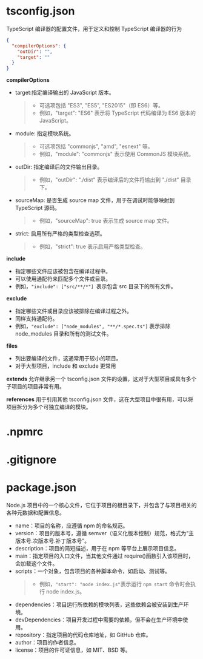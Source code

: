 # tsconfig.json

TypeScript 编译器的配置文件，用于定义和控制 TypeScript 编译器的行为

```json
{
  "compilerOptions": {
    "outDir": "",
    "target": ""
  }
}
```

**compilerOptions**

- target:指定编译输出的 JavaScript 版本。
  > - 可选项包括 "ES3", "ES5", "ES2015"（即 ES6）等。
  > - 例如，"target": "ES6" 表示将 TypeScript 代码编译为 ES6 版本的 JavaScript。
- module: 指定模块系统。
  > - 可选项包括 "commonjs", "amd", "esnext" 等。
  > - 例如，"module": "commonjs" 表示使用 CommonJS 模块系统。
- outDir: 指定编译后的文件输出目录。
  > - 例如，"outDir": "./dist" 表示编译后的文件将输出到 "./dist" 目录下。
- sourceMap: 是否生成 source map 文件，用于在调试时能够映射到 TypeScript 源码。
  > - 例如，"sourceMap": true 表示生成 source map 文件。
- strict: 启用所有严格的类型检查选项。
  > - 例如，"strict": true 表示启用严格类型检查。

**include**

- 指定哪些文件应该被包含在编译过程中。
- 可以使用通配符来匹配多个文件或目录。
- 例如，`"include": ["src/**/*"] `表示包含 src 目录下的所有文件。

**exclude**

- 指定哪些文件或目录应该被排除在编译过程之外。
- 同样支持通配符。
- 例如，`"exclude": ["node_modules", "**/*.spec.ts"]` 表示排除 node_modules 目录和所有的测试文件。

**files**

- 列出要编译的文件，这通常用于较小的项目。
- 对于大型项目，include 和 exclude 更常用

**extends**
允许继承另一个 tsconfig.json 文件的设置，这对于大型项目或具有多个子项目的项目非常有用。

**references**
用于引用其他 tsconfig.json 文件，这在大型项目中很有用，可以将项目拆分为多个可独立编译的模块。

# .npmrc

# .gitignore

# package.json

Node.js 项目中的一个核心文件，它位于项目的根目录下，并包含了与项目相关的各种元数据和配置信息。

- name：项目的名称，应遵循 npm 的命名规范。
- version：项目的版本号，遵循 semver（语义化版本控制）规范，格式为“主版本号.次版本号.补丁版本号”。
- description：项目的简短描述，用于在 npm 等平台上展示项目信息。
- main：指定项目的入口文件，当其他文件通过 require()函数引入该项目时，会加载这个文件。
- scripts：一个对象，包含项目的各种脚本命令，如启动、测试等。
  > - 例如，`"start": "node index.js"`表示运行 `npm start` 命令时会执行 node index.js。
- dependencies：项目运行所依赖的模块列表，这些依赖会被安装到生产环境。
- devDependencies：项目开发过程中需要的依赖，但不会在生产环境中使用。
- repository：指定项目的代码仓库地址，如 GitHub 仓库。
- author：项目的作者信息。
- license：项目的许可证信息，如 MIT、BSD 等。
